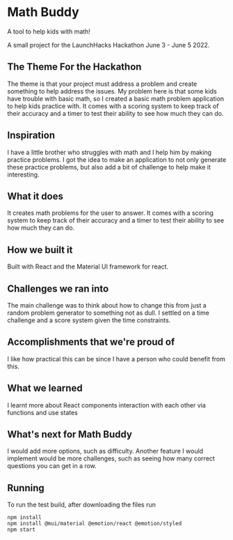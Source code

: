 # Math Buddy

A tool to help kids with math!

A small project for the LaunchHacks Hackathon June 3 - June 5 2022.

## The Theme For the Hackathon

The theme is that your project must address a problem and create something to help address the issues. My problem here is that some kids have trouble with basic math, so I created a basic math problem application to help kids practice with. It comes with a scoring system to keep track of their accuracy and a timer to test their ability to see how much they can do. 

## Inspiration

I have a little brother who struggles with math and I help him by making practice problems. I got the idea to make an application to not only generate these practice problems, but also add a bit of challenge to help make it interesting.

## What it does

It creates math problems for the user to answer. It comes with a scoring system to keep track of their accuracy and a timer to test their ability to see how much they can do.

## How we built it

Built with React and the Material UI framework for react.

## Challenges we ran into

The main challenge was to think about how to change this from just a random problem generator to something not as dull. I settled on a time challenge and a score system given the time constraints.

## Accomplishments that we're proud of

I like how practical this can be since I have a person who could benefit from this.

## What we learned

I learnt more about React components interaction with each other via functions and use states

## What's next for Math Buddy

I would add more options, such as difficulty. Another feature I would implement would be more challenges, such as seeing how many correct questions you can get in a row.

## Running

To run the test build, after downloading the files run

``` 
npm install
npm install @mui/material @emotion/react @emotion/styled
npm start
```
